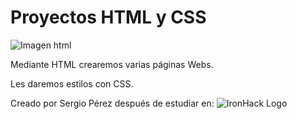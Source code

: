 # Proyectos HTML y CSS
![Imagen html](https://www.yunbitsoftware.com/blog/wp-content/uploads/2017/09/img_html_css_reference-1200x742.png)

Mediante HTML crearemos varias páginas Webs.

Les daremos estilos con CSS.

Creado por Sergio Pérez después de estudiar en:
![IronHack Logo](https://s3-eu-west-1.amazonaws.com/ih-materials/uploads/upload_d5c5793015fec3be28a63c4fa3dd4d55.png)
